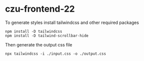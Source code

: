 # czu-frontend-22

To generate styles install tailwindcss and other required packages
```
npm install -D tailwindcss
npm install -D tailwind-scrollbar-hide
```

Then generate the output css file
```
npx tailwindcss -i ./input.css -o ./output.css
```